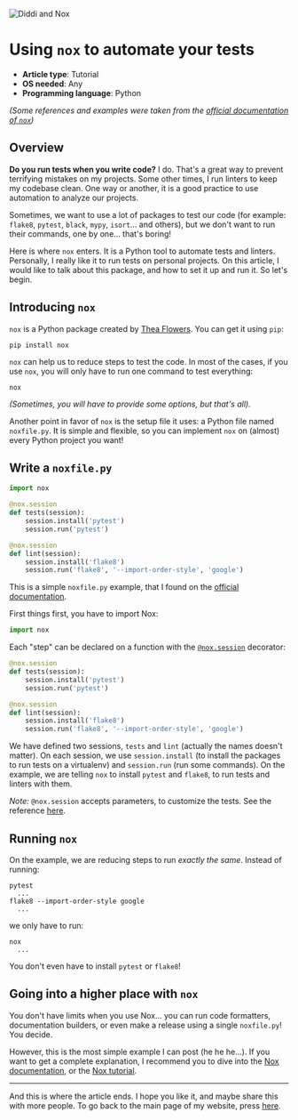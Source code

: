 <!---
The image is based on the Nox logo from the official documentation
(http://nox.thea.codes).
--->
![Diddi and Nox](http://DiddiLeija.github.io/articles/images/Diddi-and-Nox.png)

# Using `nox` to automate your tests

- **Article type**: Tutorial
- **OS needed**: Any
- **Programming language**: Python

_(Some references and examples were taken from the [official documentation of `nox`](http://nox.thea.codes))_

## Overview

**Do you run tests when you write code?** I do. That's a great way to prevent terrifying mistakes on my
projects. Some other times, I run linters to keep my codebase clean. One way or another, it
is a good practice to use automation to analyze our projects.

Sometimes, we want to use a lot of packages to test our code (for example: `flake8`, `pytest`, `black`,
`mypy`, `isort`... and others), but we don't want to run their commands, one by one... that's
boring!

Here is where `nox` enters. It is a Python tool to automate tests and linters. Personally, I really like it
to run tests on personal projects. On this article, I would like to talk
about this package, and how to set it up and run it. So let's begin.

## Introducing `nox`

`nox` is a Python package created by [Thea Flowers](http://thea.codes). You can get it using `pip`:

```
pip install nox
```

`nox` can help us to reduce steps to test the code. In most of the cases,
if you use `nox`, you will only have to run one command to test everything:

```
nox
```

_(Sometimes, you will have to provide some options, but that's all)._

Another point in favor of `nox` is the setup file it uses: a Python file named `noxfile.py`. It is simple and flexible, so you can
implement `nox` on (almost) every Python project you want!

## Write a `noxfile.py`

```python
import nox

@nox.session
def tests(session):
    session.install('pytest')
    session.run('pytest')

@nox.session
def lint(session):
    session.install('flake8')
    session.run('flake8', '--import-order-style', 'google')
```

This is a simple `noxfile.py` example, that I found on the [official documentation](http://nox.thea.codes).

First things first, you have to import Nox:

```python
import nox
```

Each "step" can be declared on a function with the [`@nox.session`](https://nox.thea.codes/en/stable/config.html#nox.session) decorator:

```python
@nox.session
def tests(session):
    session.install('pytest')
    session.run('pytest')

@nox.session
def lint(session):
    session.install('flake8')
    session.run('flake8', '--import-order-style', 'google')
```

We have defined two sessions, `tests` and `lint` (actually the names doesn't matter). On each session, we use `session.install` (to install
the packages to run tests on a virtualenv) and `session.run` (run some commands).
On the example, we are telling `nox` to install `pytest` and `flake8`, to run tests and linters with them.

_Note:_ `@nox.session` accepts parameters, to customize the tests. See the reference [here](https://nox.thea.codes/en/stable/config.html#nox.session).

## Running `nox`

On the example, we are reducing steps to run _exactly the same_. Instead of running:

```
pytest
  ...
flake8 --import-order-style google
  ...
```

we only have to run:

```
nox
  ...
```

You don't even have to install `pytest` or `flake8`!

## Going into a higher place with `nox`

You don't have limits when you use Nox... you can run code formatters, documentation builders, or even make
a release using a single `noxfile.py`! You decide.

However, this is the most simple example I can post (he he he...). If you want
to get a complete explanation, I recommend you to dive into the [Nox documentation](http://nox.thea.codes),
or the [Nox tutorial](http://nox.thea.codes/en/latest/tutorial.html).

----

And this is where the article ends. I hope you like it, and maybe share this with more people. To go back to the main page of my
website, press [here](http://DiddiLeija.github.io).
